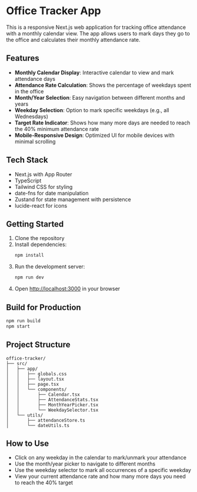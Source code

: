 # Office Tracker App

This is a responsive Next.js web application for tracking office attendance with a monthly calendar view. The app allows users to mark days they go to the office and calculates their monthly attendance rate.

## Features

- **Monthly Calendar Display**: Interactive calendar to view and mark attendance days
- **Attendance Rate Calculation**: Shows the percentage of weekdays spent in the office
- **Month/Year Selection**: Easy navigation between different months and years
- **Weekday Selection**: Option to mark specific weekdays (e.g., all Wednesdays)
- **Target Rate Indicator**: Shows how many more days are needed to reach the 40% minimum attendance rate
- **Mobile-Responsive Design**: Optimized UI for mobile devices with minimal scrolling

## Tech Stack

- Next.js with App Router
- TypeScript
- Tailwind CSS for styling
- date-fns for date manipulation
- Zustand for state management with persistence
- lucide-react for icons

## Getting Started

1. Clone the repository
2. Install dependencies:
   ```bash
   npm install
   ```
3. Run the development server:
   ```bash
   npm run dev
   ```
4. Open [http://localhost:3000](http://localhost:3000) in your browser

## Build for Production

```bash
npm run build
npm start
```

## Project Structure

```
office-tracker/
├── src/
│   ├── app/
│   │   ├── globals.css
│   │   ├── layout.tsx
│   │   ├── page.tsx
│   │   └── components/
│   │       ├── Calendar.tsx
│   │       ├── AttendanceStats.tsx
│   │       ├── MonthYearPicker.tsx
│   │       └── WeekdaySelector.tsx
│   └── utils/
│       ├── attendanceStore.ts
│       └── dateUtils.ts
```

## How to Use

- Click on any weekday in the calendar to mark/unmark your attendance
- Use the month/year picker to navigate to different months
- Use the weekday selector to mark all occurrences of a specific weekday
- View your current attendance rate and how many more days you need to reach the 40% target
